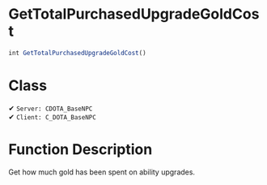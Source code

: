 # GetTotalPurchasedUpgradeGoldCost
```js	
int GetTotalPurchasedUpgradeGoldCost()
```
# Class
✔ `Server: CDOTA_BaseNPC`  
✔ `Client: C_DOTA_BaseNPC`  

# Function Description
Get how much gold has been spent on ability upgrades.
